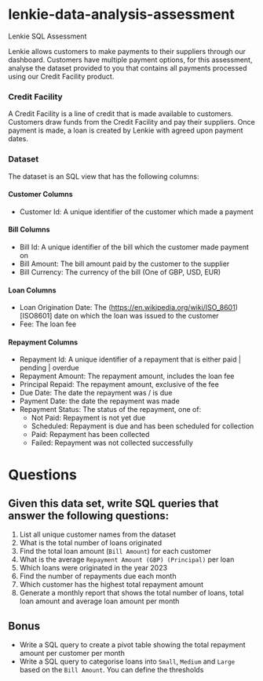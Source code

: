 # lenkie-data-analysis-assessment
Lenkie SQL Assessment


Lenkie allows customers to make payments to their suppliers through our dashboard. Customers have multiple payment options, for this assessment, analyse the dataset provided to you that contains all payments processed using our Credit Facility product. 


### Credit Facility

A Credit Facility is a line of credit that is made available to customers. Customers draw funds from the Credit Facility and pay their suppliers. Once payment is made, a loan is created by Lenkie with agreed upon payment dates.

### Dataset

The dataset is an SQL view that has the following columns:

#### Customer Columns
- Customer Id: A unique identifier of the customer which made a payment

#### Bill Columns

- Bill Id: A unique identifier of the bill which the customer made payment on
- Bill Amount: The bill amount paid by the customer to the supplier
- Bill Currency: The currency of the bill (One of GBP, USD, EUR)

#### Loan Columns
- Loan Origination Date: The (https://en.wikipedia.org/wiki/ISO_8601)[ISO8601] date on which the loan was issued to the customer
- Fee: The loan fee

#### Repayment Columns
- Repayment Id: A unique identifier of a repayment that is either paid | pending | overdue
- Repayment Amount: The repayment amount, includes the loan fee
- Principal Repaid: The repayment amount, exclusive of the fee
- Due Date: The date the repayment was / is due
- Payment Date: the date the repayment was made
- Repayment Status: The status of the repayment, one of:
  - Not Paid: Repayment is not yet due 
  - Scheduled: Repayment is due and has been scheduled for collection
  - Paid: Repayment has been collected
  - Failed: Repayment was not collected successfully
 

# Questions

Given this data set, write SQL queries that answer the following questions:
--

1. List all unique customer names from the dataset
2. What is the total number of loans originated
3. Find the total loan amount (`Bill Amount`) for each customer
4. What is the average `Repayment Amount (GBP) (Principal)` per loan
5. Which loans were originated in the year 2023
6. Find the number of repayments due each month
7. Which customer has the highest total repayment amount
8. Generate a monthly report that shows the total number of loans, total loan amount and average loan amount per month

Bonus
--

- Write a SQL query to create a pivot table showing the total repayment amount per customer per month
- Write a SQL query to categorise loans into `Small`, `Medium` and `Large` based on the `Bill Amount`. You can define the thresholds


